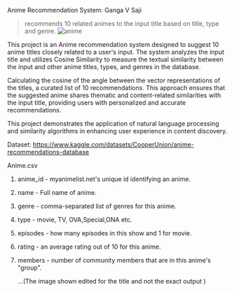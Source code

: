 Anime Recommendation System: 
Ganga V Saji

> recommends 10 related animes to the input title based on title, type and genre.
> ![anime](https://github.com/user-attachments/assets/65354154-15ec-42fb-9d48-984499f7e8df) 


This project is an Anime recommendation system designed to suggest 10 anime titles closely related to a user's input. The system analyzes the input title and utilizes Cosine Similarity to measure the textual similarity between the input and other anime titles, types, and genres in the database.

Calculating the cosine of the angle between the vector representations of the titles, a curated list of 10 recommendations. This approach ensures that the suggested anime shares thematic and content-related similarities with the input title, providing users with personalized and accurate recommendations.

This project demonstrates the application of natural language processing and similarity algorithms in enhancing user experience in content discovery.


Dataset: https://www.kaggle.com/datasets/CooperUnion/anime-recommendations-database

Anime.csv

1. anime_id - myanimelist.net's unique id identifying an anime.
2. name - Full name of anime.
3. genre - comma-separated list of genres for this anime.
4. type - movie, TV, OVA,Special,ONA etc.
5. episodes - how many episodes in this show and 1 for movie.
6. rating - an average rating out of 10 for this anime.
7. members - number of community members that are in this anime's "group".




   ...(The image shown edited for the title and not the exact output )
